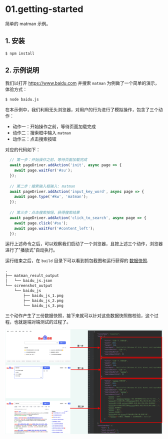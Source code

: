 # 01.getting-started

简单的 matman 示例。

## 1. 安装

```bash
$ npm install
```

## 2. 示例说明

我们以打开 https://www.baidu.com 并搜索 `matman` 为例做了一个简单的演示，体验方式：

```bash
$ node baidu.js
```

在本示例中，我们利用无头浏览器，对用户的行为进行了模拟操作，包含了三个动作：

- 动作一：开始操作之前，等待页面加载完成
- 动作二：搜索框中输入 `matman`
- 动作三：点击搜索按钮

对应的代码如下：

```js
  // 第一步：开始操作之前，等待页面加载完成
  await pageDriver.addAction('init', async page => {
    await page.waitFor('#su');
  });

  // 第二步：搜索输入框输入: matman
  await pageDriver.addAction('input_key_word', async page => {
    await page.type('#kw', 'matman');
  });

  // 第三步：点击搜索按钮，获得搜索结果
  await pageDriver.addAction('click_to_search', async page => {
    await page.click('#su');
    await page.waitFor('#content_left');
  });
```

运行上述命令之后，可以观察我们启动了一个浏览器，且按上述三个动作，浏览器进行了"播放式"自动执行。

运行结束之后，在 `build` 目录下可以看到抓包截图和运行获得的 [数据快照](https://matmanjs.github.io/matman/wiki/basic-concepts/data-snapshot.html).

```text
.
├── matman_result_output
│   └── baidu_js.json
└── screenshot_output
    └── baidu_js
        ├── baidu_js_1.png
        ├── baidu_js_2.png
        └── baidu_js_3.png
```

三个动作产生了三份数据快照，接下来就可以针对这些数据快照做校验，这个过程，也就是端对端测试的过程了。

![](../../.asset/img/baidu-search.png)
